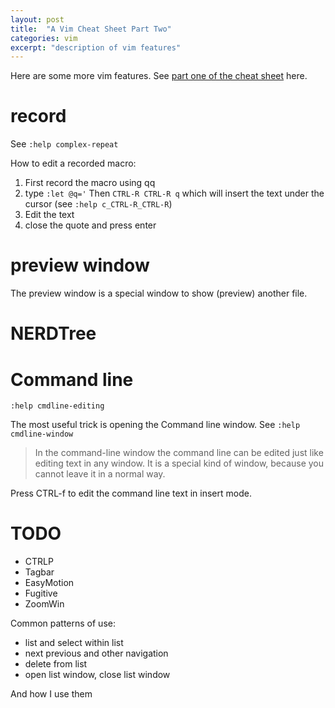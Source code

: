 ```yaml
---
layout: post
title:  "A Vim Cheat Sheet Part Two"
categories: vim
excerpt: "description of vim features"
---
```


Here are some more vim features. See <a href="{{ site.url }}/vim/2013/09/29/vim_cheat_sheet_part_one.html">part one of the cheat sheet</a> here.

# record

See `:help complex-repeat`

How to edit a recorded macro:

1. First record the macro using qq
1. type `:let @q='` Then `CTRL-R CTRL-R q` which will insert the text
   under the cursor (see `:help c_CTRL-R_CTRL-R`)
1. Edit the text
1. close the quote and press enter

# preview window

The preview window is a special window to show (preview) another file.

# NERDTree

# Command line

`:help cmdline-editing`

The most useful trick is opening the Command line window. See `:help cmdline-window`

> In the command-line window the command line can be edited just like editing
> text in any window.  It is a special kind of window, because you cannot leave
> it in a normal way.

Press CTRL-f to edit the command line text in insert mode.

# TODO

* CTRLP
* Tagbar
* EasyMotion
* Fugitive
* ZoomWin

Common patterns of use:
* list and select within list
* next previous and other navigation
* delete from list
* open list window, close list window

And how I use them

